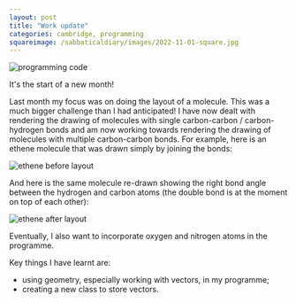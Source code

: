 ```yaml
---
layout: post
title: "Work update"
categories: cambridge, programming
squareimage: /sabbaticaldiary/images/2022-11-01-square.jpg
---
```

<img src="/sabbaticaldiary/images/2022-11-01.jpg" alt="programming code" class="center">

It's the start of a new month!

Last month my focus was on doing the layout of a molecule. This was a much bigger challenge than I had anticipated! I have now dealt with rendering the drawing of molecules with single carbon-carbon / carbon-hydrogen bonds and am now working towards rendering the drawing of molecules with multiple carbon-carbon bonds. For example, here is an ethene molecule that was drawn simply by joining the bonds:

<img src="/sabbaticaldiary/images/2022-11-01-2.jpg" alt="ethene before layout" class="center">

And here is the same molecule re-drawn showing the right bond angle between the hydrogen and carbon atoms (the double bond is at the moment on top of each other):

<img src="/sabbaticaldiary/images/2022-11-01-3.jpg" alt="ethene after layout" class="center">

Eventually, I also want to incorporate oxygen and nitrogen atoms in the programme.

Key things I have learnt are:
* using geometry, especially working with vectors, in my programme;
* creating a new class to store vectors. 